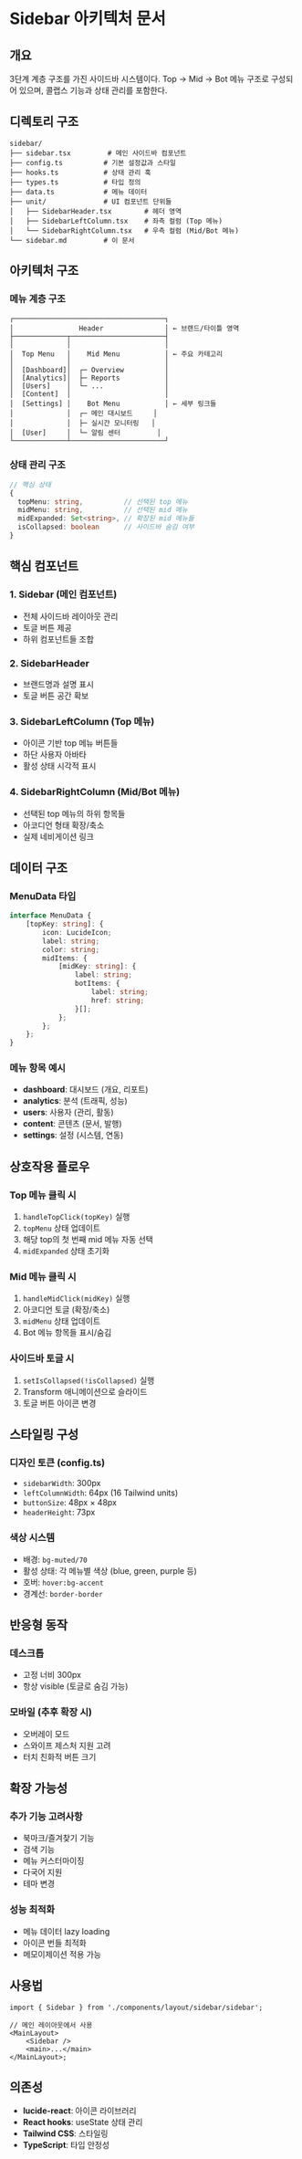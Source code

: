 # Sidebar 아키텍처 문서

## 개요

3단계 계층 구조를 가진 사이드바 시스템이다. Top → Mid → Bot 메뉴 구조로 구성되어 있으며, 콜랩스 기능과 상태 관리를 포함한다.

## 디렉토리 구조

```
sidebar/
├── sidebar.tsx         # 메인 사이드바 컴포넌트
├── config.ts          # 기본 설정값과 스타일
├── hooks.ts           # 상태 관리 훅
├── types.ts           # 타입 정의
├── data.ts            # 메뉴 데이터
├── unit/              # UI 컴포넌트 단위들
│   ├── SidebarHeader.tsx        # 헤더 영역
│   ├── SidebarLeftColumn.tsx    # 좌측 컬럼 (Top 메뉴)
│   └── SidebarRightColumn.tsx   # 우측 컬럼 (Mid/Bot 메뉴)
└── sidebar.md         # 이 문서
```

## 아키텍처 구조

### 메뉴 계층 구조

```
┌─────────────────────────────────────┐
│                Header               │ ← 브랜드/타이틀 영역
├─────────────┬───────────────────────┤
│             │                       │
│  Top Menu   │    Mid Menu           │ ← 주요 카테고리
│             │                       │
│  [Dashboard]│  ┌─ Overview          │
│  [Analytics]│  ├─ Reports           │
│  [Users]    │  └─ ...               │
│  [Content]  │                       │
│  [Settings] │    Bot Menu           │ ← 세부 링크들
│             │  ┌─ 메인 대시보드     │
│             │  ├─ 실시간 모니터링   │
│  [User]     │  └─ 알림 센터         │
└─────────────┴───────────────────────┘
```

### 상태 관리 구조

```typescript
// 핵심 상태
{
  topMenu: string,          // 선택된 top 메뉴
  midMenu: string,          // 선택된 mid 메뉴
  midExpanded: Set<string>, // 확장된 mid 메뉴들
  isCollapsed: boolean      // 사이드바 숨김 여부
}
```

## 핵심 컴포넌트

### 1. Sidebar (메인 컴포넌트)

- 전체 사이드바 레이아웃 관리
- 토글 버튼 제공
- 하위 컴포넌트들 조합

### 2. SidebarHeader

- 브랜드명과 설명 표시
- 토글 버튼 공간 확보

### 3. SidebarLeftColumn (Top 메뉴)

- 아이콘 기반 top 메뉴 버튼들
- 하단 사용자 아바타
- 활성 상태 시각적 표시

### 4. SidebarRightColumn (Mid/Bot 메뉴)

- 선택된 top 메뉴의 하위 항목들
- 아코디언 형태 확장/축소
- 실제 네비게이션 링크

## 데이터 구조

### MenuData 타입

```typescript
interface MenuData {
	[topKey: string]: {
		icon: LucideIcon;
		label: string;
		color: string;
		midItems: {
			[midKey: string]: {
				label: string;
				botItems: {
					label: string;
					href: string;
				}[];
			};
		};
	};
}
```

### 메뉴 항목 예시

- **dashboard**: 대시보드 (개요, 리포트)
- **analytics**: 분석 (트래픽, 성능)
- **users**: 사용자 (관리, 활동)
- **content**: 콘텐츠 (문서, 발행)
- **settings**: 설정 (시스템, 연동)

## 상호작용 플로우

### Top 메뉴 클릭 시

1. `handleTopClick(topKey)` 실행
2. `topMenu` 상태 업데이트
3. 해당 top의 첫 번째 mid 메뉴 자동 선택
4. `midExpanded` 상태 초기화

### Mid 메뉴 클릭 시

1. `handleMidClick(midKey)` 실행
2. 아코디언 토글 (확장/축소)
3. `midMenu` 상태 업데이트
4. Bot 메뉴 항목들 표시/숨김

### 사이드바 토글 시

1. `setIsCollapsed(!isCollapsed)` 실행
2. Transform 애니메이션으로 슬라이드
3. 토글 버튼 아이콘 변경

## 스타일링 구성

### 디자인 토큰 (config.ts)

- `sidebarWidth`: 300px
- `leftColumnWidth`: 64px (16 Tailwind units)
- `buttonSize`: 48px × 48px
- `headerHeight`: 73px

### 색상 시스템

- 배경: `bg-muted/70`
- 활성 상태: 각 메뉴별 색상 (blue, green, purple 등)
- 호버: `hover:bg-accent`
- 경계선: `border-border`

## 반응형 동작

### 데스크톱

- 고정 너비 300px
- 항상 visible (토글로 숨김 가능)

### 모바일 (추후 확장 시)

- 오버레이 모드
- 스와이프 제스처 지원 고려
- 터치 친화적 버튼 크기

## 확장 가능성

### 추가 기능 고려사항

- 북마크/즐겨찾기 기능
- 검색 기능
- 메뉴 커스터마이징
- 다국어 지원
- 테마 변경

### 성능 최적화

- 메뉴 데이터 lazy loading
- 아이콘 번들 최적화
- 메모이제이션 적용 가능

## 사용법

```tsx
import { Sidebar } from './components/layout/sidebar/sidebar';

// 메인 레이아웃에서 사용
<MainLayout>
	<Sidebar />
	<main>...</main>
</MainLayout>;
```

## 의존성

- **lucide-react**: 아이콘 라이브러리
- **React hooks**: useState 상태 관리
- **Tailwind CSS**: 스타일링
- **TypeScript**: 타입 안정성
